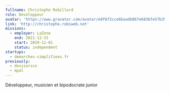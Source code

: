 ```yaml
---
fullname: Christophe Robillard
role: Developpeur
avatar: 'https://www.gravatar.com/avatar/e8f6f2cce6baadb867e6836fe57b3596?s=512'
link: 'http://christophe.robiweb.net'
missions:
  - employer: LaZone
    end: 2021-12-31
    start: 2019-11-01
    status: independent
startups:
  - demarches-simplifiees.fr
previously:
  - dossiersco
  - mpal
---
```


Développeur, musicien et bipodocrate junior
